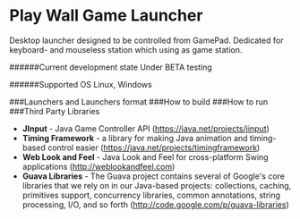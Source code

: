 Play Wall Game Launcher
========
Desktop launcher designed to be controlled from GamePad. Dedicated for keyboard- and mouseless station which using
as game station.

######Current development state
Under BETA testing

######Supported OS
Linux, Windows

###Launchers and Launchers format
###How to build
###How to run
###Third Party Libraries
* __JInput__ - Java Game Controller API (https://java.net/projects/jinput)
* __Timing Framework__ - a library for making Java animation and timing-based control easier (https://java.net/projects/timingframework) 
* __Web Look and Feel__ - Java Look and Feel for cross-platform Swing applications (http://weblookandfeel.com)
* __Guava Libraries__ - The Guava project contains several of Google's core libraries that we rely on in our Java-based projects: collections, caching, primitives support, concurrency libraries, common annotations, string processing, I/O, and so forth (http://code.google.com/p/guava-libraries)

